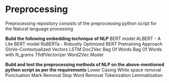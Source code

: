 # Preprocessing

Preprocessing repository consists of the preprocessing python script for the Natural language processing


**Build the following embedding technique of NLP**
  BERT model
  ALBERT - A Lite BERT model
RoBERTa - Robustly Optimized BERT Pretraining Approach
GloVe-Contextualized Vectors
LSTM
Doc2Vec
Bag Of Words
Bag Of Words with N_grams
TfidfVectorizer
Word2Vec Model

**Build and test the preprocessing methods of NLP on the above-mentioned python script as per the requirements**
Lower Casing
White space removal
Punctuation Mark Removal
Stop Word Removal
Tokenization
Lemmatization

